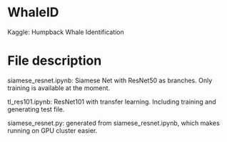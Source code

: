 # WhaleID
Kaggle: Humpback Whale Identification

# File description
siamese_resnet.ipynb: Siamese Net with ResNet50 as branches. Only training is available at the moment.

tl_res101.ipynb: ResNet101 with transfer learning. Including training and generating test file.

siamese_resnet.py: generated from siamese_resnet.ipynb, which makes running on GPU cluster easier.

